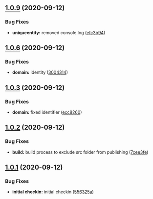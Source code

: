 ## [1.0.9](https://github.com/schreckworks/schreck.works.ddd.core/compare/1.0.6...1.0.9) (2020-09-12)


### Bug Fixes

* **uniqueentity:** removed console.log ([efc3b94](https://github.com/schreckworks/schreck.works.ddd.core/commit/efc3b94dcec64712c23f40f9dcc383ae9547c151))



## [1.0.6](https://github.com/schreckworks/schreck.works.ddd.core/compare/1.0.3...1.0.6) (2020-09-12)


### Bug Fixes

* **domain:** identity ([3004314](https://github.com/schreckworks/schreck.works.ddd.core/commit/30043143debc5dcb8965a9fbd602d138916acaa4))



## [1.0.3](https://github.com/schreckworks/schreck.works.ddd.core/compare/1.0.2...1.0.3) (2020-09-12)


### Bug Fixes

* **domain:** fixed identifier ([ecc8260](https://github.com/schreckworks/schreck.works.ddd.core/commit/ecc82605b4c9f41f8f079c34183ab351b0d7f299))



## [1.0.2](https://github.com/schreckworks/schreck.works.ddd.core/compare/1.0.1...1.0.2) (2020-09-12)


### Bug Fixes

* **build:** build process to exclude src folder from publishing ([7cee3fe](https://github.com/schreckworks/schreck.works.ddd.core/commit/7cee3fee6ef879cefb0a46572ca1cee9f84f480c))



## [1.0.1](https://github.com/schreckworks/schreck.works.ddd.core/compare/556325a058ed8de4d995f097c67555b1eee16a7d...1.0.1) (2020-09-12)


### Bug Fixes

* **initial checkin:** initial checkin ([556325a](https://github.com/schreckworks/schreck.works.ddd.core/commit/556325a058ed8de4d995f097c67555b1eee16a7d))



